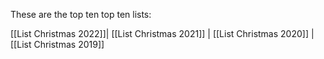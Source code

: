 These are the top ten top ten lists: 

[[List Christmas 2022]]| [[List Christmas 2021]] | [[List Christmas 2020]] | [[List Christmas 2019]]